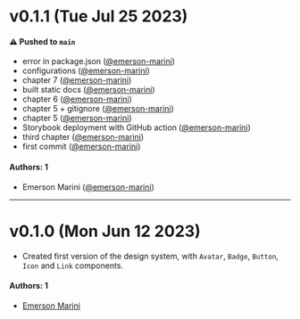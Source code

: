 # v0.1.1 (Tue Jul 25 2023)

#### ⚠️ Pushed to `main`

- error in package.json ([@emerson-marini](https://github.com/emerson-marini))
- configurations ([@emerson-marini](https://github.com/emerson-marini))
- chapter 7 ([@emerson-marini](https://github.com/emerson-marini))
- built static docs ([@emerson-marini](https://github.com/emerson-marini))
- chapter 6 ([@emerson-marini](https://github.com/emerson-marini))
- chapter 5 + gitignore ([@emerson-marini](https://github.com/emerson-marini))
- chapter 5 ([@emerson-marini](https://github.com/emerson-marini))
- Storybook deployment with GitHub action ([@emerson-marini](https://github.com/emerson-marini))
- third chapter ([@emerson-marini](https://github.com/emerson-marini))
- first commit ([@emerson-marini](https://github.com/emerson-marini))

#### Authors: 1

- Emerson Marini ([@emerson-marini](https://github.com/emerson-marini))

---

# v0.1.0 (Mon Jun 12 2023)

- Created first version of the design system, with `Avatar`, `Badge`, `Button`, `Icon` and `Link` components.

#### Authors: 1

- [Emerson Marini](https://github.com/emerson-marini)
